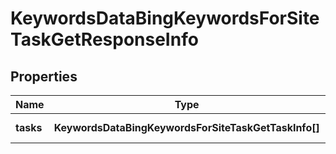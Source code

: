 # KeywordsDataBingKeywordsForSiteTaskGetResponseInfo

## Properties

| Name | Type | Description | Notes |
|------------ | ------------- | ------------- | -------------|
**tasks** | **KeywordsDataBingKeywordsForSiteTaskGetTaskInfo[]** | array of tasks |[optional]|